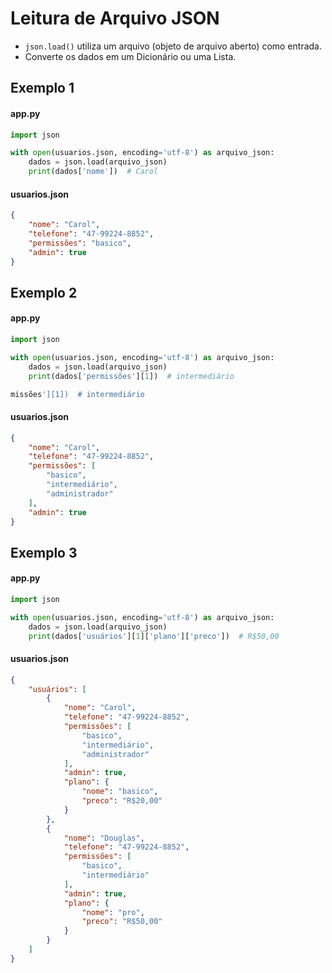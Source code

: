 # Leitura de Arquivo JSON


- ``json.load()`` utiliza um arquivo (objeto de arquivo aberto) como entrada.
- Converte os dados em um Dicionário ou uma Lista.


## Exemplo 1


#### app.py
```python
import json

with open(usuarios.json, encoding='utf-8') as arquivo_json:
    dados = json.load(arquivo_json)
    print(dados['nome'])  # Carol
```


#### usuarios.json
```json
{
    "nome": "Carol",
    "telefone": "47-99224-8852",
    "permissões": "basico",
    "admin": true
}
```


## Exemplo 2


#### app.py
```python
import json

with open(usuarios.json, encoding='utf-8') as arquivo_json:
    dados = json.load(arquivo_json)
    print(dados['permissões'][1])  # intermediário

missões'][1])  # intermediário
```


#### usuarios.json
```json
{
    "nome": "Carol",
    "telefone": "47-99224-8852",
    "permissões": [
        "basico",
        "intermediário",
        "administrador"
    ],
    "admin": true
}
```


## Exemplo 3


#### app.py
```python
import json

with open(usuarios.json, encoding='utf-8') as arquivo_json:
    dados = json.load(arquivo_json)
    print(dados['usuários'][1]['plano']['preco'])  # R$50,00
```


#### usuarios.json
```json
{
    "usuários": [
        {
            "nome": "Carol",
            "telefone": "47-99224-8852",
            "permissões": [
                "basico",
                "intermediário",
                "administrador"
            ],
            "admin": true,
            "plano": {
                "nome": "basico",
                "preco": "R$20,00"
            }
        },
        {
            "nome": "Douglas",
            "telefone": "47-99224-8852",
            "permissões": [
                "basico",
                "intermediário"
            ],
            "admin": true,
            "plano": {
                "nome": "pro",
                "preco": "R$50,00"
            }
        }
    ]
}
```